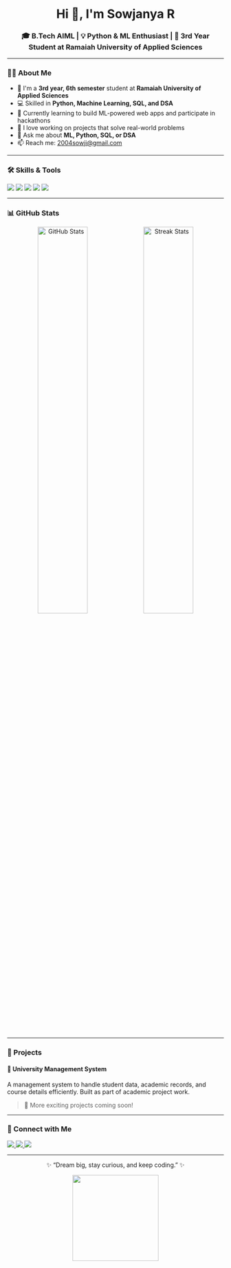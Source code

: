 <!-- GitHub Profile README for Sowjanya R -->

<h1 align="center">Hi 👋, I'm Sowjanya R</h1>
<h3 align="center">🎓 B.Tech AIML | 💡 Python & ML Enthusiast | 📍 3rd Year Student at Ramaiah University of Applied Sciences</h3>

---

### 👩‍🎓 About Me

- 🏫 I'm a **3rd year, 6th semester** student at **Ramaiah University of Applied Sciences**  
- 💻 Skilled in **Python, Machine Learning, SQL, and DSA**  
- 🧠 Currently learning to build ML-powered web apps and participate in hackathons  
- 📌 I love working on projects that solve real-world problems  
- 💬 Ask me about **ML, Python, SQL, or DSA**
- 📫 Reach me: [2004sowji@gmail.com](mailto:2004sowji@gmail.com)

---

### 🛠️ Skills & Tools

<p align="left">
  <img src="https://img.shields.io/badge/Python-3776AB?style=for-the-badge&logo=python&logoColor=white" />
  <img src="https://img.shields.io/badge/Machine%20Learning-009688?style=for-the-badge&logo=scikit-learn&logoColor=white" />
  <img src="https://img.shields.io/badge/SQL-4479A1?style=for-the-badge&logo=mysql&logoColor=white" />
  <img src="https://img.shields.io/badge/DSA-FFA500?style=for-the-badge" />
  <img src="https://img.shields.io/badge/Streamlit-FF4B4B?style=for-the-badge&logo=streamlit&logoColor=white" />
</p>

---

### 📊 GitHub Stats

<p align="center">
  <img src="https://github-readme-stats.vercel.app/api?username=sowjanya5751&show_icons=true&theme=radical" alt="GitHub Stats" width="48%"/>
  <img src="https://github-readme-streak-stats.herokuapp.com/?user=sowjanya5751&theme=radical" alt="Streak Stats" width="48%"/>
</p>

---

### 🌟 Projects

#### 🏫 University Management System  
A management system to handle student data, academic records, and course details efficiently. Built as part of academic project work.

> 🔧 More exciting projects coming soon!

---

### 📌 Connect with Me

<p align="left">
  <a href="https://www.linkedin.com/in/sowjanya-r-ba97142a3" target="_blank">
    <img src="https://img.shields.io/badge/LinkedIn-blue?style=for-the-badge&logo=linkedin&logoColor=white" />
  </a>
  <a href="mailto:2004sowji@gmail.com" target="_blank">
    <img src="https://img.shields.io/badge/Gmail-red?style=for-the-badge&logo=gmail&logoColor=white" />
  </a>
  <a href="https://github.com/sowjanya5751" target="_blank">
    <img src="https://img.shields.io/badge/GitHub-333?style=for-the-badge&logo=github&logoColor=white" />
  </a>
</p>

---

<p align="center">✨ “Dream big, stay curious, and keep coding.” ✨</p>

<p align="center">
  <img src="https://media.giphy.com/media/qgQUggAC3Pfv687qPC/giphy.gif" width="200px" />
</p>
